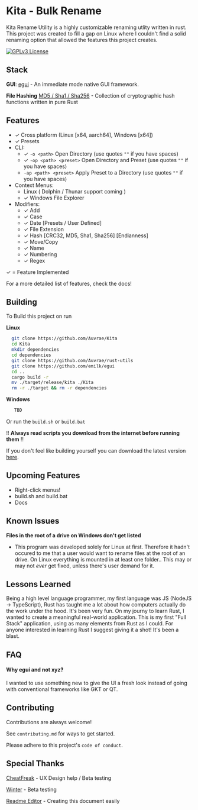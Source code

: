 
# Kita - Bulk Rename

Kita Rename Utility is a highly customizable renaming utlity written in rust. This project was created to fill a gap on Linux where I couldn't find a solid renaming option that allowed the features this project creates.


[![GPLv3 License](https://img.shields.io/badge/License-GPL%20v3-yellow.svg)](https://opensource.org/licenses/)


## Stack

**GUI**: [egui](https://github.com/emilk/egui) - An immediate mode native GUI framework.

**File Hashing** [MD5 / Sha1 / Sha256](https://github.com/RustCrypto/hashes) - Collection of cryptographic hash functions written in pure Rust



## Features

- ✓ Cross platform (Linux [x64, aarch64], Windows [x64])
- ✓ Presets
- CLI:
  - ✓ `-o <path>` Open Directory (use quotes `""` if you have spaces)
  - ✓ `-op <path> <preset>` Open Directory and Preset (use quotes `""` if you have spaces)
  -   `-ap <path> <preset>` Apply Preset to a Directory (use quotes `""` if you have spaces)
- Context Menus:
  -   Linux ( Dolphin / Thunar support coming )
  - ✓ Windows File Explorer
- Modifiers:
  - ✓ Add
  - ✓ Case
  - ✓ Date [Presets / User Defined]
  - ✓ File Extension
  - ✓ Hash [CRC32, MD5, Sha1, Sha256] [Endianness]
  - ✓ Move/Copy
  - ✓ Name
  - ✓ Numbering
  - ✓ Regex

✓ = Feature Implemented

For a more detailed list of features, check the docs!

## Building

To Build this project on run

**Linux**
```bash
  git clone https://github.com/Auvrae/Kita
  cd Kita
  mkdir dependencies
  cd dependencies
  git clone https://github.com/Auvrae/rust-utils
  git clone https://github.com/emilk/egui
  cd ..
  cargo build -r
  mv ./target/release/kita ./Kita
  rm -r ./target && rm -r dependencies
```

**Windows**
```bat
   TBD
```

Or run the `build.sh` or `build.bat` 

!! **Always read scripts you download from the internet before running them** !!

If you don't feel like building yourself you can download the latest version [here](https://github.com/Auvrae/Kita/releases).
## Upcoming Features

- Right-click menus!
- build.sh and build.bat
- Docs


## Known Issues

**Files in the root of a drive on Windows don't get listed**
-  This program was developed solely for Linux at first. Therefore it hadn't occured to me that a user would want to rename files at the root of an drive. On Linux everything is mounted in at least one folder.. This may or may not *ever* get fixed, unless there's user demand for it.

## Lessons Learned

Being a high level language programmer, my first language was JS (NodeJS -> TypeScript), Rust has taught me a lot about how computers actually do the work under the hood. It's been very fun. On my journy to learn Rust, I wanted to create a meaningful real-world application. This is my first "Full Stack" application, using as many elements from Rust as I could. For anyone interested in learning Rust I suggest giving it a shot! It's been a blast. 


## FAQ

#### Why egui and not xyz?

I wanted to use something new to give the UI a fresh look instead of going with conventional frameworks like GKT or QT.
## Contributing

Contributions are always welcome!

See `contributing.md` for ways to get started.

Please adhere to this project's `code of conduct`.


## Special Thanks

[CheatFreak](https://github.com/cheatfreak47/) - UX Design help / Beta testing

[Winter](https://github.com/winterkid09/) - Beta testing

[Readme Editor](https://readme.so/editor) - Creating this document easily
